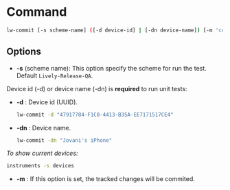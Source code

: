 # Command

```bash
lw-commit [-s scheme-name] ([-d device-id] | [-dn device-name]) [-m 'commit message']
```

## Options

- **-s** (scheme name): This option specify the scheme for run the test. Default `Lively-Release-QA`.

Device id (-d) or device name (-dn) is **required** to run unit tests:
  - **-d** : Device id (UUID).
    ```bash
    lw-commit -d "47917784-F1C0-4413-B35A-EE7171517CE4"
    ```
  - **-dn** : Device name.
    ```bash
    lw-commit -dn "Jovani's iPhone"
    ```
*To show current devices:*
```bash
instruments -s devices
```
- **-m** : If this option is set, the tracked changes will be commited.
